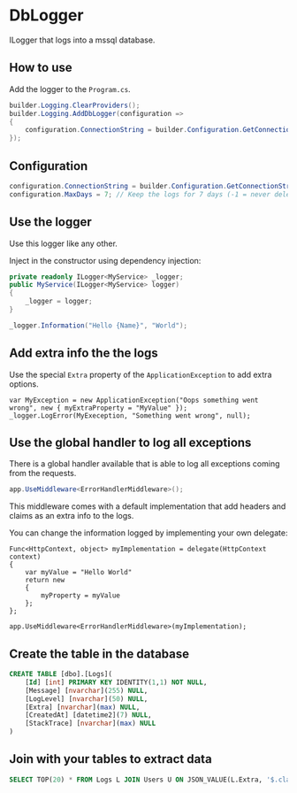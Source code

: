 # DbLogger

ILogger that logs into a mssql database.

## How to use
Add the logger to the `Program.cs`.

```cs
builder.Logging.ClearProviders();
builder.Logging.AddDbLogger(configuration =>
{
    configuration.ConnectionString = builder.Configuration.GetConnectionString("DefaultConnection");
});
```

## Configuration

```cs
configuration.ConnectionString = builder.Configuration.GetConnectionString("DefaultConnection");
configuration.MaxDays = 7; // Keep the logs for 7 days (-1 = never delete logs)
```

## Use the logger

Use this logger like any other.

Inject in the constructor using dependency injection:

```cs
private readonly ILogger<MyService> _logger;
public MyService(ILogger<MyService> logger)
{
    _logger = logger;
}
```

```cs
_logger.Information("Hello {Name}", "World");
```

## Add extra info the the logs

Use the special `Extra` property of the `ApplicationException` to add extra options.

```
var MyException = new ApplicationException("Oops something went wrong", new { myExtraProperty = "MyValue" });
_logger.LogError(MyExeception, "Something went wrong", null);
```

## Use the global handler to log all exceptions

There is a global handler available that is able to log all exceptions coming from the requests.

```cs
app.UseMiddleware<ErrorHandlerMiddleware>();
```
This middleware comes with a default implementation that add headers and claims as an extra info to the logs.

You can change the information logged by implementing your own delegate:

```
Func<HttpContext, object> myImplementation = delegate(HttpContext context)
{
    var myValue = "Hello World"
    return new 
    {
        myProperty = myValue
    };
};

app.UseMiddleware<ErrorHandlerMiddleware>(myImplementation);
```

## Create the table in the database

```sql
CREATE TABLE [dbo].[Logs](
	[Id] [int] PRIMARY KEY IDENTITY(1,1) NOT NULL,
	[Message] [nvarchar](255) NULL,
	[LogLevel] [nvarchar](50) NULL,
	[Extra] [nvarchar](max) NULL,
	[CreatedAt] [datetime2](7) NULL,
	[StackTrace] [nvarchar](max) NULL
)
```

## Join with your tables to extract data

```sql
SELECT TOP(20) * FROM Logs L JOIN Users U ON JSON_VALUE(L.Extra, '$.claims.userId') = U.Id WHERE U.Id = 25
```